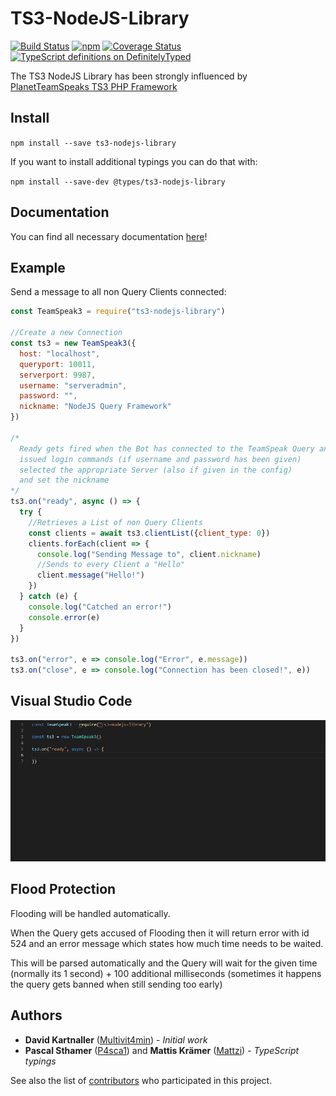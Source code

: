 
# TS3-NodeJS-Library

[![Build Status](https://travis-ci.com/Multivit4min/TS3-NodeJS-Library.svg?branch=master)](https://travis-ci.com/Multivit4min/TS3-NodeJS-Library)
[![npm](https://img.shields.io/npm/v/ts3-nodejs-library.svg)](https://www.npmjs.com/package/ts3-nodejs-library)
[![Coverage Status](https://coveralls.io/repos/github/Multivit4min/TS3-NodeJS-Library/badge.svg?branch=master)](https://coveralls.io/github/Multivit4min/TS3-NodeJS-Library?branch=master)
[![TypeScript definitions on DefinitelyTyped](https://definitelytyped.org/badges/standard.svg)](https://www.npmjs.com/package/@types/ts3-nodejs-library)

The TS3 NodeJS Library has been strongly influenced by [PlanetTeamSpeaks TS3 PHP
Framework](https://docs.planetteamspeak.com/ts3/php/framework/index.html)


## Install

`npm install --save ts3-nodejs-library`

If you want to install additional typings you can do that with:

`npm install --save-dev @types/ts3-nodejs-library`


## Documentation

You can find all necessary documentation [here](https://multivit4min.github.io/TS3-NodeJS-Library)!


## Example

Send a message to all non Query Clients connected:
```javascript
const TeamSpeak3 = require("ts3-nodejs-library")

//Create a new Connection
const ts3 = new TeamSpeak3({
  host: "localhost",
  queryport: 10011,
  serverport: 9987,
  username: "serveradmin",
  password: "",
  nickname: "NodeJS Query Framework"
})

/*
  Ready gets fired when the Bot has connected to the TeamSpeak Query and
  issued login commands (if username and password has been given)
  selected the appropriate Server (also if given in the config)
  and set the nickname
*/
ts3.on("ready", async () => {
  try {
    //Retrieves a List of non Query Clients
    const clients = await ts3.clientList({client_type: 0})
    clients.forEach(client => {
      console.log("Sending Message to", client.nickname)
      //Sends to every Client a "Hello"
      client.message("Hello!")
    })
  } catch (e) {
    console.log("Catched an error!")
    console.error(e)
  }
})

ts3.on("error", e => console.log("Error", e.message))
ts3.on("close", e => console.log("Connection has been closed!", e))
```

## Visual Studio Code

![Visual Studio Code IntelliSense demo](./demo/vscode_intellisense.gif)



## Flood Protection

Flooding will be handled automatically.

When the Query gets accused of Flooding then it will return error with id 524 and an error message which states how much time needs to be waited.

This will be parsed automatically and the Query will wait for the given time (normally its 1 second) + 100 additional milliseconds (sometimes it happens the query gets banned when still sending too early)


## Authors

* **David Kartnaller** ([Multivit4min](https://github.com/Multivit4min)) - *Initial work*
* **Pascal Sthamer** ([P4sca1](https://github.com/P4sca1)) and **Mattis Krämer** ([Mattzi](https://github.com/Mattzi)) - *TypeScript typings*



See also the list of [contributors](https://github.com/Multivit4min/TS3-NodeJS-Library/graphs/contributors) who participated in this project.
